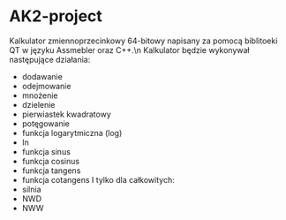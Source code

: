 # AK2-project
 Kalkulator zmiennoprzecinkowy 64-bitowy napisany za pomocą biblitoeki QT w języku Assmebler oraz C++.\n
 Kalkulator będzie wykonywał następujące działania:
  - dodawanie
  - odejmowanie
  - mnożenie
  - dzielenie
  - pierwiastek kwadratowy
  - potęgowanie
  - funkcja logarytmiczna (log)
  - ln
  - funkcja sinus
  - funkcja cosinus
  - funkcja tangens
  - funkcja cotangens
  I tylko dla całkowitych:
  - silnia
  - NWD
  - NWW
